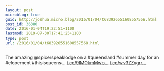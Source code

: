 ```yaml
---
layout: post
microblog: true
guid: http://joshua.micro.blog/2016/01/04/t683926551608557568.html
post_id: 36380
date: 2016-01-04T19:22:51+1100
lastmod: 2019-07-30T17:41:25+1100
type: post
url: /2016/01/04/t683926551608557568.html
---
```

The amazing @spicerspeaklodge on a #queensland #summer day for an #elopement #thisisqueens… [t.co/9IMOkmMwb...](https://t.co/9IMOkmMwbl) [t.co/wv3ZZvgrr...](https://t.co/wv3ZZvgrrd)
